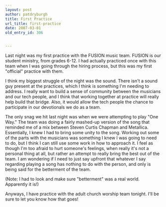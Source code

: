 ```yaml
---
layout: post
author: patdryburgh
title: First Practice
url_title: first-practice
date: 2007-03-01
old_entry_id: 306


---
```


Last night was my first practice with the FUSION music team. FUSION is our student ministry, from grades 6-12. I had actually practiced once with this team when I was going through the hiring process, but this was my first "official" practice with them.

I think my biggest struggle of the night was the sound. There isn't a sound guy present at the practices, which I think is something I'm needing to address. I really want to build a sense of community between the musicians and our tech people, and I think that working together at practice will really help build that bridge. Also, it would allow the tech people the chance to participate in our devotionals we do as a team.

The only snag we hit last night was when we were attempting to play "One Way." The team was doing a fairly mashed-up version of the song that reminded me of a mix between Steven Curtis Chapman and Metallica. Essentially, I knew I had to bring some unity to the song. Working out some of the parts with the musicians was something I knew I was going to need to do, but I think I can still use some work in how to approach it. I feel as though I'm too afraid to hurt someone's feelings, when really it's not a personal thing at all, but rather an attempt to really bring the best out of the team. I am wondering if I need to just say upfront that whatever I say regarding playing a song has nothing to do with the person, and only is being said for the betterment of the team.

(Note: I had to look and make sure "betterment" was a real world. Apparently it is!)

Anyways, I have practice with the adult church worship team tonight. I'll be sure to let you know how that goes!